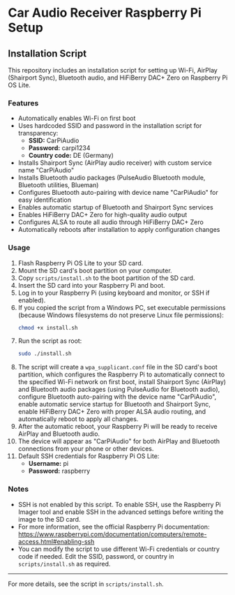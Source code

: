 # Car Audio Receiver Raspberry Pi Setup

## Installation Script

This repository includes an installation script for setting up Wi-Fi, AirPlay (Shairport Sync), Bluetooth audio, and HiFiBerry DAC+ Zero on Raspberry Pi OS Lite.

### Features
- Automatically enables Wi-Fi on first boot
- Uses hardcoded SSID and password in the installation script for transparency:
  - **SSID:** CarPiAudio
  - **Password:** carpi1234
  - **Country code:** DE (Germany)
- Installs Shairport Sync (AirPlay audio receiver) with custom service name "CarPiAudio"
- Installs Bluetooth audio packages (PulseAudio Bluetooth module, Bluetooth utilities, Blueman)
- Configures Bluetooth auto-pairing with device name "CarPiAudio" for easy identification
- Enables automatic startup of Bluetooth and Shairport Sync services
- Enables HiFiBerry DAC+ Zero for high-quality audio output
- Configures ALSA to route all audio through HiFiBerry DAC+ Zero
- Automatically reboots after installation to apply configuration changes

### Usage
1. Flash Raspberry Pi OS Lite to your SD card.
2. Mount the SD card's boot partition on your computer.
3. Copy `scripts/install.sh` to the boot partition of the SD card.
4. Insert the SD card into your Raspberry Pi and boot.
5. Log in to your Raspberry Pi (using keyboard and monitor, or SSH if enabled).
6. If you copied the script from a Windows PC, set executable permissions (because Windows filesystems do not preserve Linux file permissions):
   ```bash
   chmod +x install.sh
   ```
7. Run the script as root:
   ```bash
   sudo ./install.sh
   ```
8. The script will create a `wpa_supplicant.conf` file in the SD card's boot partition, which configures the Raspberry Pi to automatically connect to the specified Wi-Fi network on first boot, install Shairport Sync (AirPlay) and Bluetooth audio packages (using PulseAudio for Bluetooth audio), configure Bluetooth auto-pairing with the device name "CarPiAudio", enable automatic service startup for Bluetooth and Shairport Sync, enable HiFiBerry DAC+ Zero with proper ALSA audio routing, and automatically reboot to apply all changes.
9. After the automatic reboot, your Raspberry Pi will be ready to receive AirPlay and Bluetooth audio.
10. The device will appear as "CarPiAudio" for both AirPlay and Bluetooth connections from your phone or other devices.
11. Default SSH credentials for Raspberry Pi OS Lite:
    - **Username:** pi
    - **Password:** raspberry

### Notes
- SSH is not enabled by this script. To enable SSH, use the Raspberry Pi Imager tool and enable SSH in the advanced settings before writing the image to the SD card.
- For more information, see the official Raspberry Pi documentation:
  https://www.raspberrypi.com/documentation/computers/remote-access.html#enabling-ssh
- You can modify the script to use different Wi-Fi credentials or country code if needed. Edit the SSID, password, or country in `scripts/install.sh` as required.

---

For more details, see the script in `scripts/install.sh`.
